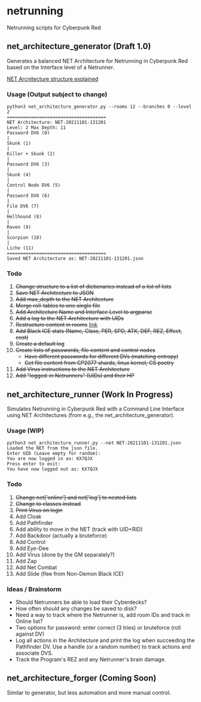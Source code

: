 # netrunning
Netrunning scripts for Cyberpunk Red

## net\_architecture\_generator (Draft 1.0)
Generates a balanced NET Architecture for Netrunning in Cyberpunk Red based on the Interface level of a Netrunner.

[NET Arcnitecture structure explained](documentation.md)

### Usage (Output subject to change)
```
python3 net_architecture_generator.py --rooms 12 --branches 0 --level 2
=====================================
NET Architecture: NET-20211101-131201
Level: 2 Max Depth: 11
Password DV6 (0) 
|
Skunk (1) 
|
Killer + Skunk (2) 
|
Password DV6 (3) 
|
Skunk (4) 
|
Control Node DV6 (5) 
|
Password DV6 (6) 
|
File DV6 (7) 
|
Hellhound (8) 
|
Raven (9) 
|
Scorpion (10) 
|
Liche (11) 
=====================================
Saved NET Architecture as: NET-20211101-131201.json
```

### Todo
1. ~~Change structure to a list of dictionaries instead of a list of lists~~
2. ~~Save NET Architecture to JSON~~
3. ~~Add max\_depth to the NET Architecture~~
4. ~~Merge roll-tables to one single file~~
5. ~~Add Architecture Name and Interface Level to argparse~~
6. ~~Add a log to the NET Architecture with UIDs~~
7. ~~Restructure content in rooms~~ [link](documentation.md)
8. ~~Add Black ICE stats (Name, Class, PER, SPD, ATK, DEF, REZ, Effect, cost)~~
9. ~~Create a default log~~
10. ~~Create lists of passwords, file content and control nodes~~
    - ~~Have different passwords for different DVs (matching entropy)~~
    - ~~Get file content from CP2077 shards, linux kernel, CS poetry~~
11. ~~Add Virus instructions to the NET Architecture~~
12. ~~Add "logged-in Netrunners" (UIDs) and their HP~~

## net\_architecture\_runner (Work In Progress)
Simulates Netrunning in Cyberpunk Red with a Command Line Interface using NET Architectures (from e.g., the net\_architecture\_generator).

### Usage (WIP)
```
python3 net_architecture_runner.py --net NET-20211101-131201.json
Loaded the NET from the json file.
Enter UID (Leave empty for random): 
You are now logged in as: KX7QJX
Press enter to exit:
You have now logged out as: KX7QJX
```

### Todo
1. ~~Change net['online'] and net['log'] to nested lists~~
2. ~~Change to classes instead~~
3. ~~Print Virus on login~~
4. Add Cloak
5. Add Pathfinder
6. Add ability to move in the NET (track with UID+RID)
7. Add Backdoor (actually a bruteforce)
8. Add Control
9. Add Eye-Dee
10. Add Virus (done by the GM separately?)
11. Add Zap
12. Add Net Combat
13. Add Slide (flee from Non-Demon Black ICE)

### Ideas / Brainstorm
- Should Netrunners be able to load their Cyberdecks?
- How often should any changes be saved to disk?
- Need a way to track where the Netrunner is, add room IDs and track in Online list?
- Two options for password: enter correct (3 tries) or bruteforce (roll against DV)
- Log all actions in the Architecture and print the log when succeeding the Pathfinder DV. Use a handle (or a random number) to track actions and associate DVS.
- Track the Program's REZ and any Netrunner's brain damage.

## net\_architecture\_forger (Coming Soon)
Similar to generator, but less automation and more manual control.
